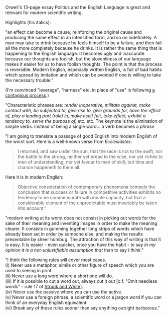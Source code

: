 Orwell's 13-page essay Politics and the English Language is great and relevant for modern scientific writing.

Highlights (his italics):

"an effect can become a cause, reinforcing the original cause and producing the same effect in an intensified form, and so on indefinitely.
A man may take to drink because he feels himself to be a failure, and then fail all the more completely because he drinks.
It is rather the same thing that is happening to the English language.
It becomes ugly and inaccurate because our thoughts are foolish, but the slovenliness of our language makes it easier for us to have foolish thoughts.
The point is that the process is reversible.
Modern English, especially written English, is full of bad habits which spread by imitation and which can be avoided if one is willing to take the necessary trouble."

(I'm convinced "leverage", "harness" etc. in place of "use" is following [a contagious process](https://twitter.com/ChrisWymant/status/1082201811640086528).)

"Characteristic phrases are: _render inoperative, militate against, make contact with, be subjected to, give rise to, give grounds for, have the effect of, play a leading part (role) in, make itself felt, take effect, exhibit a tendency to, serve the purpose of,_ etc. etc.
The keynote is the elimination of simple verbs.
Instead of being a single word... a verb becomes a _phrase_

"I am going to translate a passage of good English into modern English of the worst sort.
Here is a well-known verse from _Ecclesiastes_:
> I returned, and saw under the sun, that the race is not to the swift, nor the battle to the strong, neither yet bread to the wise, nor yet riches to men of understanding, nor yet favour to men of skill; but time and chance happeneth to them all.  

Here it is in modern English:
> Objective consideration of contemporary phenomena compels the conclusion that success or failure in competitive activities exhibits no tendency to be commensurate with innate capacity, but that a considerable element of the unpredictable must invariably be taken into account."

"modern writing at its worst does not consist in picking out words for the sake of their meaning and inventing images in order to make the meaning clearer.
It consists in gumming together long strips of words which have already been set in order by someone else, and making the results presentable by sheer humbug.
The attraction of this way of writing is that it is easy.
It is easier - even quicker, once you have the habit - to say _In my opinion it is a not-unjustifiable assumption that_ than to say _I think_."

"I think the following rules will cover most cases.  
(i) Never use a metaphor, simile or other figure of speech which you are used to seeing in print.  
(ii) Never use a long word where a short one will do.  
(iii) If it is possible to cut a word out, always cut it out [c.f. "Omit needless words" - rule 17 of [Strunk and White](http://www.jlakes.org/ch/web/The-elements-of-style.pdf)].  
(iv) Never use the passive where you can use the active.  
(v) Never use a foreign phrase, a scientific word or a jargon word if you can think of an everyday English equivalent.  
(vi) Break any of these rules sooner than say anything outright barbarous."
